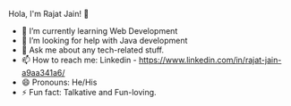   Hola, I'm Rajat Jain! 👋


- 🌱 I’m currently learning Web Development
- 🤔 I’m looking for help with Java development
- 💬 Ask me about any tech-related stuff.
- 📫 How to reach me: Linkedin - https://www.linkedin.com/in/rajat-jain-a9aa341a6/
- 😄 Pronouns: He/His
- ⚡ Fun fact: Talkative and Fun-loving.
